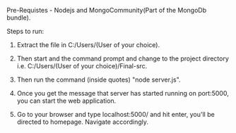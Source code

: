 Pre-Requistes - Nodejs and MongoCommunity(Part of the MongoDb bundle).

Steps to run:

1) Extract the file in C:/Users/(User of your choice).

2) Then start and the command prompt and change to the project directory i.e. C:/Users/(User of your choice)/Final-src.

3) Then run the command (inside quotes) "node server.js".

4) Once you get the message that server has started running on port:5000, you can start the web application.

5) Go to your browser and type localhost:5000/ and hit enter, you'll be directed to homepage. Navigate accordingly.
